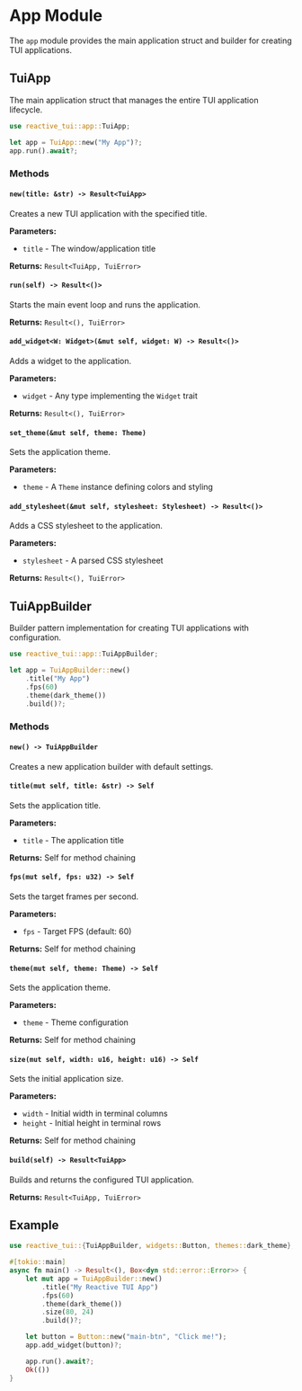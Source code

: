 # App Module

The `app` module provides the main application struct and builder for creating TUI applications.

## TuiApp

The main application struct that manages the entire TUI application lifecycle.

```rust
use reactive_tui::app::TuiApp;

let app = TuiApp::new("My App")?;
app.run().await?;
```

### Methods

#### `new(title: &str) -> Result<TuiApp>`
Creates a new TUI application with the specified title.

**Parameters:**
- `title` - The window/application title

**Returns:** `Result<TuiApp, TuiError>`

#### `run(self) -> Result<()>`
Starts the main event loop and runs the application.

**Returns:** `Result<(), TuiError>`

#### `add_widget<W: Widget>(&mut self, widget: W) -> Result<()>`
Adds a widget to the application.

**Parameters:**
- `widget` - Any type implementing the `Widget` trait

**Returns:** `Result<(), TuiError>`

#### `set_theme(&mut self, theme: Theme)`
Sets the application theme.

**Parameters:**
- `theme` - A `Theme` instance defining colors and styling

#### `add_stylesheet(&mut self, stylesheet: Stylesheet) -> Result<()>`
Adds a CSS stylesheet to the application.

**Parameters:**
- `stylesheet` - A parsed CSS stylesheet

**Returns:** `Result<(), TuiError>`

## TuiAppBuilder

Builder pattern implementation for creating TUI applications with configuration.

```rust
use reactive_tui::app::TuiAppBuilder;

let app = TuiAppBuilder::new()
    .title("My App")
    .fps(60)
    .theme(dark_theme())
    .build()?;
```

### Methods

#### `new() -> TuiAppBuilder`
Creates a new application builder with default settings.

#### `title(mut self, title: &str) -> Self`
Sets the application title.

**Parameters:**
- `title` - The application title

**Returns:** Self for method chaining

#### `fps(mut self, fps: u32) -> Self`
Sets the target frames per second.

**Parameters:**
- `fps` - Target FPS (default: 60)

**Returns:** Self for method chaining

#### `theme(mut self, theme: Theme) -> Self`
Sets the application theme.

**Parameters:**
- `theme` - Theme configuration

**Returns:** Self for method chaining

#### `size(mut self, width: u16, height: u16) -> Self`
Sets the initial application size.

**Parameters:**
- `width` - Initial width in terminal columns
- `height` - Initial height in terminal rows

**Returns:** Self for method chaining

#### `build(self) -> Result<TuiApp>`
Builds and returns the configured TUI application.

**Returns:** `Result<TuiApp, TuiError>`

## Example

```rust
use reactive_tui::{TuiAppBuilder, widgets::Button, themes::dark_theme};

#[tokio::main]
async fn main() -> Result<(), Box<dyn std::error::Error>> {
    let mut app = TuiAppBuilder::new()
        .title("My Reactive TUI App")
        .fps(60)
        .theme(dark_theme())
        .size(80, 24)
        .build()?;

    let button = Button::new("main-btn", "Click me!");
    app.add_widget(button)?;

    app.run().await?;
    Ok(())
}
```